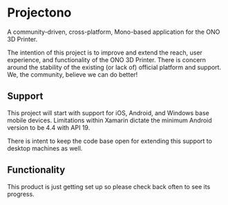 # Projectono

A community-driven, cross-platform, Mono-based application for the ONO 3D Printer.

The intention of this project is to improve and extend the reach, user experience, and functionality of the ONO 3D Printer.
There is concern around the stability of the existing (or lack of) official platform and support. 
We, the community, believe we can do better!

## Support

This project will start with support for iOS, Android, and Windows base mobile devices. Limitations within Xamarin dictate the minimum Android version to be 4.4 with API 19.

There is intent to keep the code base open for extending this support to desktop machines as well.

## Functionality

This product is just getting set up so please check back often to see its progress.
